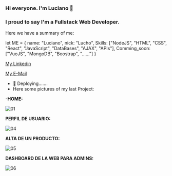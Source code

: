 ### Hi everyone. I'm Luciano 👋

### I proud to say I'm a Fullstack Web Developer.

<!--
**segural/segural** is a ✨ _special_ ✨ repository because its `README.md` (this file) appears on your GitHub profile.
-->

Here we have a summary of me:

let ME = {
   name: "Luciano",
   nick: "Lucho",
   Skills: ["NodeJS", "HTML", "CSS", "React", "JavaScript", "DataBases", "AJAX", "APIs"],
   Comming_soon: ["VueJS", "MongoDB", "Boostrap", "......"]
   }
   
[My Linkedin](https://www.linkedin.com/in/lugabsegura/)

[My E-Mail](luciano.g.segura@gmail.com)


- 🔭 Deploying.......
- Here some pictures of my last Project:

<b>-HOME:</b>

   ![01](https://user-images.githubusercontent.com/75506631/122454652-031f1980-cf82-11eb-9211-424f7e52a841.jpg)
        
<b>PERFIL DE USUARIO:</b>

   ![04](https://user-images.githubusercontent.com/75506631/122454948-4083a700-cf82-11eb-8928-0aa575e383fb.jpg)
        
<b>ALTA DE UN PRODUCTO:</b>

   ![05](https://user-images.githubusercontent.com/75506631/122454971-45485b00-cf82-11eb-9d13-2cef1f582c14.jpg)
        
<b>DASHBOARD DE LA WEB PARA ADMINS:</b>

   ![06](https://user-images.githubusercontent.com/75506631/122454988-4aa5a580-cf82-11eb-8ae5-d9a686993eb1.jpg)
